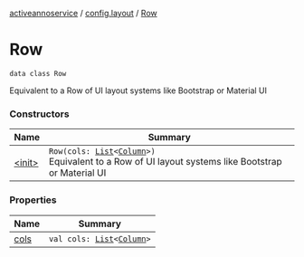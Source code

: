 [activeannoservice](../../index.md) / [config.layout](../index.md) / [Row](./index.md)

# Row

`data class Row`

Equivalent to a Row of UI layout systems like Bootstrap or Material UI

### Constructors

| Name | Summary |
|---|---|
| [&lt;init&gt;](-init-.md) | `Row(cols: `[`List`](https://kotlinlang.org/api/latest/jvm/stdlib/kotlin.collections/-list/index.html)`<`[`Column`](../-column/index.md)`>)`<br>Equivalent to a Row of UI layout systems like Bootstrap or Material UI |

### Properties

| Name | Summary |
|---|---|
| [cols](cols.md) | `val cols: `[`List`](https://kotlinlang.org/api/latest/jvm/stdlib/kotlin.collections/-list/index.html)`<`[`Column`](../-column/index.md)`>` |
